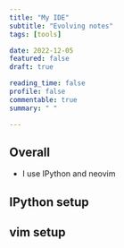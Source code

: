 ```yaml
---
title: "My IDE"
subtitle: "Evolving notes"
tags: [tools]

date: 2022-12-05
featured: false
draft: true

reading_time: false
profile: false
commentable: true
summary: " "

---
```


## Overall

- I use IPython and neovim


## IPython setup

## vim setup



